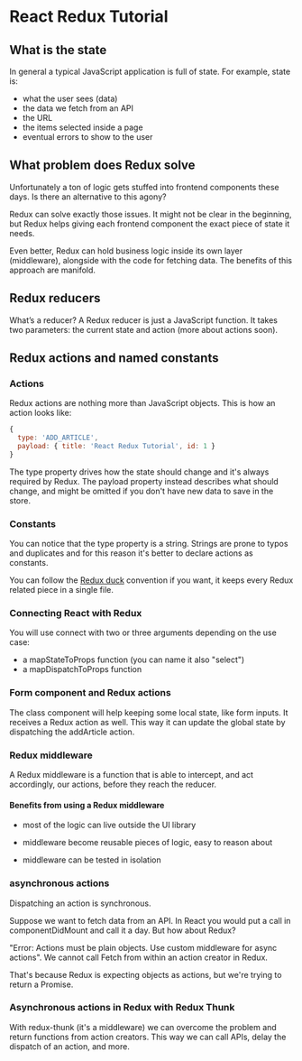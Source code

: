 # React Redux Tutorial

## What is the state

In general a typical JavaScript application is full of state. For example, state is:

- what the user sees (data)
- the data we fetch from an API
- the URL
- the items selected inside a page
- eventual errors to show to the user

## What problem does Redux solve

Unfortunately a ton of logic gets stuffed into frontend components these days. Is there an alternative to this agony?

Redux can solve exactly those issues. It might not be clear in the beginning, but Redux helps giving each frontend component the exact piece of state it needs.

Even better, Redux can hold business logic inside its own layer (middleware), alongside with the code for fetching data. The benefits of this approach are manifold.

## Redux reducers

What’s a reducer? A Redux reducer is just a JavaScript function. It takes two parameters: the current state and action (more about actions soon).

## Redux actions and named constants

### Actions

Redux actions are nothing more than JavaScript objects. This is how an action looks like:

```js
{
  type: 'ADD_ARTICLE',
  payload: { title: 'React Redux Tutorial', id: 1 }
}
```

The type property drives how the state should change and it's always required by Redux. The payload property instead describes what should change, and might be omitted if you don't have new data to save in the store.

### Constants

You can notice that the type property is a string. Strings are prone to typos and duplicates and for this reason it's better to declare actions as constants.

You can follow the [Redux duck](https://github.com/erikras/ducks-modular-redux) convention if you want, it keeps every Redux related piece in a single file.

### Connecting React with Redux

You will use connect with two or three arguments depending on the use case:

- a mapStateToProps function (you can name it also "select")
- a mapDispatchToProps function

### Form component and Redux actions

The class component will help keeping some local state, like form inputs. It receives a Redux action as well. This way it can update the global state by dispatching the addArticle action.

### Redux middleware

A Redux middleware is a function that is able to intercept, and act accordingly, our actions, before they reach the reducer. 

#### Benefits from using a Redux middleware

- most of the logic can live outside the UI library

- middleware become reusable pieces of logic, easy to reason about

- middleware can be tested in isolation

### asynchronous actions

Dispatching an action is synchronous.

Suppose we want to fetch data from an API. In React you would put a call in componentDidMount and call it a day. But how about Redux?

 "Error: Actions must be plain objects. Use custom middleware for async actions". We cannot call Fetch from within an action creator in Redux.

That's because Redux is expecting objects as actions, but we're trying to return a Promise.

### Asynchronous actions in Redux with Redux Thunk

With redux-thunk (it's a middleware) we can overcome the problem and return functions from action creators. This way we can call APIs, delay the dispatch of an action, and more.
